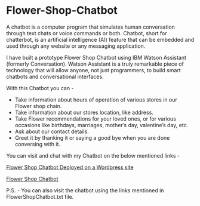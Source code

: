 # Flower-Shop-Chatbot

A chatbot is a computer program that simulates human conversation through text chats or voice commands or both. Chatbot, short for chatterbot, is an artificial intelligence (AI) feature that can be embedded and used through any website or any messaging application.

I have built a prototype Flower Shop Chatbot using IBM Watson Assistant (formerly Conversation). Watson Assistant is a truly remarkable piece of technology that will allow anyone, not just programmers, to build smart chatbots and conversational interfaces.

With this Chatbot you can -
* Take information about hours of operation of various stores in our Flower shop chain.
* Take information about our stores location, like address.
* Take Flower recommendations for your loved ones, or for various occasions like birthdays, marriages, mother’s day, valentine’s day, etc.
* Ask about our contact	details.
* Greet it by thanking it or saying a good bye when you are done conversing with it. 

You can visit and chat with my Chatbot on the below mentioned links -

[Flower Shop Chatbot Deployed on a Wordpress site](https://sakshilverma.intelaedu.com/)

[Flower Shop Chatbot](https://web-chat.global.assistant.watson.cloud.ibm.com/preview.html?region=jp-tok&integrationID=f23b91e6-91aa-4802-ad3c-be4f559f0036&serviceInstanceID=d01f0cff-2b8f-4972-a43e-a0d0b8746900)

P.S. - You can also visit the chatbot using the links mentioned in FlowerShopChatbot.txt file.
